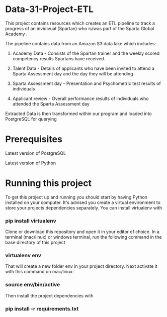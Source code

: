 
# Data-31-Project-ETL

This project contains resources which creates an ETL pipeline to track a progress of an invidivual (Spartan) who is/was part of the Sparta Global Academy .

The pipeline contains data from an Amazon S3 data lake which includes:

1) Academy Data - Consists of the Spartan trainer and the weekly scored competency results Spartans have received.

2) Talent Data - Details of applicants who have been invited to attend a Sparta Assessment day and the day they will be attending

3) Sparta Assessment day - Presentation and Psychometric test results of individuals

4) Applicant review -  Overall performance results of individuals who attended the Sparta Assessment day

Extracted Data is then transformed within our program and loaded into PostgreSQL for querying

# Prerequisites

Latest version of PostgreSQL

Latest version of Python

# Running this project

To get this project up and running you should start by having Python installed on your computer. It's advised you create a virtual environment to store your projects dependencies separately. You can install virtualenv with

### pip install virtualenv

Clone or download this repository and open it in your editor of choice. In a terminal (mac/linux) or windows terminal, run the following command in the base directory of this project

### virtualenv env

That will create a new folder env in your project directory. Next activate it with this command on mac/linux:

### source env/bin/active

Then install the project dependencies with

### pip install -r requirements.txt
